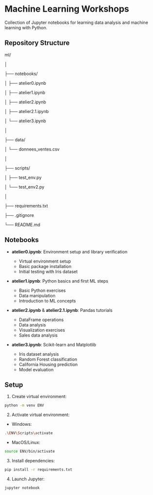 # Machine Learning Workshops

Collection of Jupyter notebooks for learning data analysis and machine learning with Python.

## Repository Structure

ml/

│

├── notebooks/

│   ├── atelier0.ipynb

│   ├── atelier1.ipynb

│   ├── atelier2.ipynb

│   ├── atelier2.1.ipynb

│   └── atelier3.ipynb

│

├── data/

│   └── donnees_ventes.csv

│

├── scripts/

│   ├── test_env.py

│   └── test_env2.py

│

├── requirements.txt

├── .gitignore

└── README.md


## Notebooks

- **atelier0.ipynb**: Environment setup and library verification
  - Virtual environment setup
  - Basic package installation
  - Initial testing with Iris dataset

- **atelier1.ipynb**: Python basics and first ML steps
  - Basic Python exercises
  - Data manipulation
  - Introduction to ML concepts

- **atelier2.ipynb** & **atelier2.1.ipynb**: Pandas tutorials
  - DataFrame operations
  - Data analysis
  - Visualization exercises
  - Sales data analysis

- **atelier3.ipynb**: Scikit-learn and Matplotlib
  - Iris dataset analysis
  - Random Forest classification
  - California Housing prediction
  - Model evaluation

## Setup

1. Create virtual environment: 
```bash
python -m venv ENV
```


2. Activate virtual environment:
- Windows:
```bash
.\ENV\Scripts\activate
```
- MacOS/Linux:
```bash
source ENV/bin/activate
```


3. Install dependencies:
```bash
pip install -r requirements.txt
```


4. Launch Jupyter:
```bash
jupyter notebook
```
